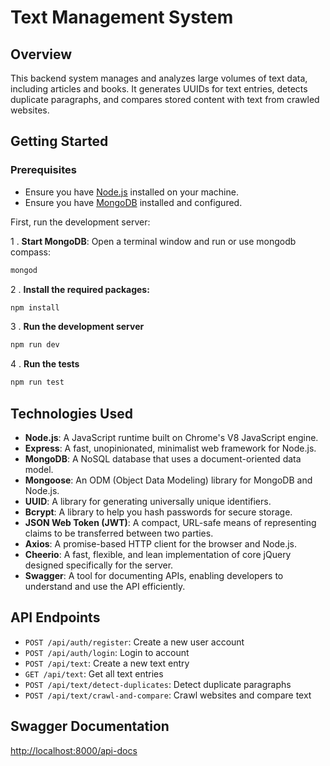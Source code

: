 # Text Management System

## Overview

This backend system manages and analyzes large volumes of text data, including articles and books. It generates UUIDs for text entries, detects duplicate paragraphs, and compares stored content with text from crawled websites.

## Getting Started

### Prerequisites

- Ensure you have [Node.js](https://nodejs.org/) installed on your machine.
- Ensure you have [MongoDB](https://www.mongodb.com/) installed and configured.

First, run the development server:

1 . **Start MongoDB**: Open a terminal window and run or use mongodb compass:

```bash
mongod 
```

2 . **Install the required packages:**

```bash
npm install
```

3 . **Run the development server**

```bash
npm run dev
```

4 . **Run the tests**

```bash
npm run test
```

## Technologies Used

- **Node.js**: A JavaScript runtime built on Chrome's V8 JavaScript engine.
- **Express**: A fast, unopinionated, minimalist web framework for Node.js.
- **MongoDB**: A NoSQL database that uses a document-oriented data model.
- **Mongoose**: An ODM (Object Data Modeling) library for MongoDB and Node.js.
- **UUID**: A library for generating universally unique identifiers.
- **Bcrypt**: A library to help you hash passwords for secure storage.
- **JSON Web Token (JWT)**: A compact, URL-safe means of representing claims to be transferred between two parties.
- **Axios**: A promise-based HTTP client for the browser and Node.js.
- **Cheerio**: A fast, flexible, and lean implementation of core jQuery designed specifically for the server.
- **Swagger**: A tool for documenting APIs, enabling developers to understand and use the API efficiently.

## API Endpoints

- `POST /api/auth/register`: Create a new user account
- `POST /api/auth/login`: Login to account
- `POST /api/text`: Create a new text entry
- `GET /api/text`: Get all text entries
- `POST /api/text/detect-duplicates`: Detect duplicate paragraphs
- `POST /api/text/crawl-and-compare`: Crawl websites and compare text

## Swagger Documentation

<http://localhost:8000/api-docs>
